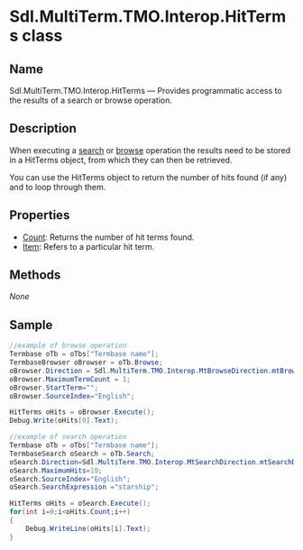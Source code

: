 # Sdl.MultiTerm.TMO.Interop.HitTerms class




## Name

Sdl.MultiTerm.TMO.Interop.HitTerms —          Provides programmatic access to the results of a search or browse operation.



## Description


When executing a [search](Sdl.MultiTerm.TMO.Interop.Termbase.Browse.md) or [browse](Sdl.MultiTerm.TMO.Interop.Termbase.Search.md) operation the results need to be stored in a HitTerms object, from which they can then be retrieved.

You can use the HitTerms object to return the number of hits found (if any) and to loop through them.



## Properties

* [Count](Sdl.MultiTerm.TMO.Interop.HitTerms.Count.md): Returns the number of hit terms found.
* [Item](Sdl.MultiTerm.TMO.Interop.HitTerms.Item.md): Refers to a particular hit term.




## Methods
*None*


## Sample


```cs
//example of browse operation
Termbase oTb = oTbs["Termbase name"];
TermbaseBrowser oBrowser = oTb.Browse;
oBrowser.Direction = Sdl.MultiTerm.TMO.Interop.MtBrowseDirection.mtBrowseDown;
oBrowser.MaximumTermCount = 1;
oBrowser.StartTerm="";
oBrowser.SourceIndex="English";

HitTerms oHits = oBrowser.Execute();
Debug.Write(oHits[0].Text);

//example of search operation
Termbase oTb = oTbs["Termbase name"];
TermbaseSearch oSearch = oTb.Search;
oSearch.Direction=Sdl.MultiTerm.TMO.Interop.MtSearchDirection.mtSearchDown;
oSearch.MaximumHits=10;
oSearch.SourceIndex="English";
oSearch.SearchExpression ="starship";

HitTerms oHits = oSearch.Execute();
for(int i=0;i<oHits.Count;i++)
{
   	Debug.WriteLine(oHits[i].Text);
}
```


